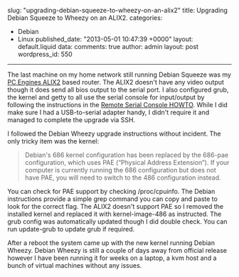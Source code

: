 slug: "upgrading-debian-squeeze-to-wheezy-on-an-alix2"
title: Upgrading Debian Squeeze to Wheezy on an ALIX2.
categories:
  - Debian
  - Linux
published_date: "2013-05-01 10:47:39 +0000"
layout: default.liquid
data:
  comments: true
  author: admin
  layout: post
  wordpress_id: 550
---
The last machine on my home network still running Debian Squeeze was my [PC
Engines ALIX2][0] based router. The ALIX2 doesn't have any video output though
it does send all bios output to the serial port. I also configured grub, the
kernel and getty to all use the serial console for input/output by following the
instructions in the [Remote Serial Console HOWTO][1].  While I did make sure I
had a USB-to-serial adapter handy, I didn't require it and managed to complete
the upgrade via SSH.

I followed the Debian Wheezy upgrade instructions without incident. The only
tricky item was the kernel:

> Debian's 686 kernel configuration has been replaced by the 686-pae
> configuration, which uses PAE (“Physical Address Extension”). If your computer
> is currently running the 686 configuration but does not have PAE, you will
> need to switch to the 486 configuration instead.

You can check for PAE support by checking /proc/cpuinfo. The Debian instructions
provide a simple grep command you can copy and paste to look for the correct
flag. The ALIX2 doesn't support PAE so I removed the installed kernel and
replaced it with kernel-image-486 as instructed. The grub config was
automatically updated though I did double check. You can run update-grub to
update grub if required.

After a reboot the system came up with the new kernel running Debian Wheezy.
Debian Wheezy is still a couple of days away from official release however I
have been running it for weeks on a laptop, a kvm host and a bunch of virtual
machines without any issues.

[0]: http://www.pcengines.ch/alix2d3.htm
[1]: http://www.faqs.org/docs/Linux-HOWTO/Remote-Serial-Console-HOWTO.html

